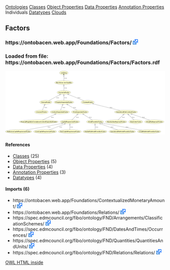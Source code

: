 <div id='tabs'>
<a href='index.html' class='' >Ontologies</a>
<a href='https://htmlpreview.github.io/?https://github.com/filipepolizel/ontobacen/blob/master/public/Foundations/Factors/OWLDoc/classes/index.html' class='' >Classes</a>
<a href='https://htmlpreview.github.io/?https://github.com/filipepolizel/ontobacen/blob/master/public/Foundations/Factors/OWLDoc/objectproperties/index.html' class='' >Object Properties</a>
<a href='https://htmlpreview.github.io/?https://github.com/filipepolizel/ontobacen/blob/master/public/Foundations/Factors/OWLDoc/dataproperties/index.html' class='' >Data Properties</a>
<a href='https://htmlpreview.github.io/?https://github.com/filipepolizel/ontobacen/blob/master/public/Foundations/Factors/OWLDoc/annotationproperties/index.html' class='' >Annotation Properties</a>
Individuals
<a href='https://htmlpreview.github.io/?https://github.com/filipepolizel/ontobacen/blob/master/public/Foundations/Factors/OWLDoc/datatypes/index.html' class='' >Datatypes</a>
<a href='https://htmlpreview.github.io/?https://github.com/filipepolizel/ontobacen/blob/master/public/Foundations/Factors/OWLDoc/cloud/' class='' >Clouds</a>
</div> <!-- tabs -->


<div class='summary'><h2>Factors</h2>
<h3>https://ontobacen.web.app/Foundations/Factors/ 
<a href='https://ontobacen.web.app/Foundations/Factors/' class='urlOption' target='_blank' ><img src="./OWLDoc/images/external.png" title="Attempt to open link in another window" /></a></h3>
<h3>Loaded from file: https://ontobacen.web.app/Foundations/Factors/Factors.rdf</h3>

<img src="owlviz.png" />

<div id='Factors'>
<h4>References</h4>
<div class='codebox'>
<ul>
<li>
<a href='https://htmlpreview.github.io/?https://github.com/filipepolizel/ontobacen/blob/master/public/Foundations/Factors/OWLDoc/classes/index-Factors.html' >Classes</a> (25)
</li>
<li>
<a href='https://htmlpreview.github.io/?https://github.com/filipepolizel/ontobacen/blob/master/public/Foundations/Factors/OWLDoc/objectproperties/index-Factors.html' >Object Properties</a> (5)
</li>
<li>
<a href='https://htmlpreview.github.io/?https://github.com/filipepolizel/ontobacen/blob/master/public/Foundations/Factors/OWLDoc/dataproperties/index-Factors.html' >Data Properties</a> (4)
</li>
<li>
<a href='https://htmlpreview.github.io/?https://github.com/filipepolizel/ontobacen/blob/master/public/Foundations/Factors/OWLDoc/annotationproperties/index-Factors.html' >Annotation Properties</a> (3)
</li>
<li>
<a href='https://htmlpreview.github.io/?https://github.com/filipepolizel/ontobacen/blob/master/public/Foundations/Factors/OWLDoc/datatypes/index-Factors.html' >Datatypes</a> (4)
</li>
</ul>
</div>
</div><!-- factors -->


<div id='imports_(6)'>
<h4>Imports (6)</h4>
<div class='codebox'>
<ul>
<li class="asserted">https://ontobacen.web.app/Foundations/ContextualizedMonetaryAmount/ 
<a href='https://ontobacen.web.app/Foundations/ContextualizedMonetaryAmount/' class='urlOption' target='_blank' ><img src="./OWLDoc/images/external.png" title="Attempt to open link in another window" /></a></li>
<li class="asserted">https://ontobacen.web.app/Foundations/Relations/ 
<a href='https://ontobacen.web.app/Foundations/Relations/' class='urlOption' target='_blank' ><img src="./OWLDoc/images/external.png" title="Attempt to open link in another window" /></a></li>
<li class="asserted">https://spec.edmcouncil.org/fibo/ontology/FND/Arrangements/ClassificationSchemes/ 
<a href='https://spec.edmcouncil.org/fibo/ontology/FND/Arrangements/ClassificationSchemes/' class='urlOption' target='_blank' ><img src="./OWLDoc/images/external.png" title="Attempt to open link in another window" /></a></li>
<li class="asserted">https://spec.edmcouncil.org/fibo/ontology/FND/DatesAndTimes/Occurrences/ 
<a href='https://spec.edmcouncil.org/fibo/ontology/FND/DatesAndTimes/Occurrences/' class='urlOption' target='_blank' ><img src="./OWLDoc/images/external.png" title="Attempt to open link in another window" /></a></li>
<li class="asserted">https://spec.edmcouncil.org/fibo/ontology/FND/Quantities/QuantitiesAndUnits/ 
<a href='https://spec.edmcouncil.org/fibo/ontology/FND/Quantities/QuantitiesAndUnits/' class='urlOption' target='_blank' ><img src="./OWLDoc/images/external.png" title="Attempt to open link in another window" /></a></li>
<li class="asserted">https://spec.edmcouncil.org/fibo/ontology/FND/Relations/Relations/ 
<a href='https://spec.edmcouncil.org/fibo/ontology/FND/Relations/Relations/' class='urlOption' target='_blank' ><img src="./OWLDoc/images/external.png" title="Attempt to open link in another window" /></a></li>
</ul>
</div>
</div><!-- imports (6) -->

</div> <!-- summary -->
<p class='footer'>
<a href='http://code.google.com/p/ontology-browser/' target='_blank'>OWL HTML inside</a>
</p>
